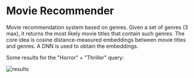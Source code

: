 # Movie Recommender

Movie recommendation system based on genres. Given a set of genres (3 max), it returns the most likely movie titles
that contain such genres. The core idea is cosine distance-measured embeddings between movie titles and genres. A DNN is used to obtain the embeddings.

Some results for the "Horror" + "Thriller" query:

![results](https://github.com/gone-still/ai/assets/8327505/ef74fb7c-b6fd-4b78-ac70-77aca2ec5592)
